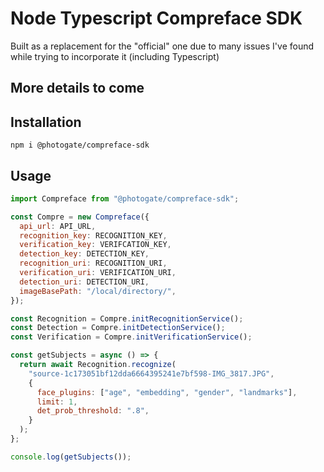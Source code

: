 # Node Typescript Compreface SDK

Built as a replacement for the "official" one due to many issues I've found while trying to
incorporate it (including Typescript)

## More details to come

## Installation

```
npm i @photogate/compreface-sdk
```

## Usage

```javascript
import Compreface from "@photogate/compreface-sdk";

const Compre = new Compreface({
  api_url: API_URL,
  recognition_key: RECOGNITION_KEY,
  verification_key: VERIFCATION_KEY,
  detection_key: DETECTION_KEY,
  recognition_uri: RECOGNITION_URI,
  verification_uri: VERIFICATION_URI,
  detection_uri: DETECTION_URI,
  imageBasePath: "/local/directory/",
});

const Recognition = Compre.initRecognitionService();
const Detection = Compre.initDetectionService();
const Verification = Compre.initVerificationService();

const getSubjects = async () => {
  return await Recognition.recognize(
    "source-1c173051bf12dda6664395241e7bf598-IMG_3817.JPG",
    {
      face_plugins: ["age", "embedding", "gender", "landmarks"],
      limit: 1,
      det_prob_threshold: ".8",
    }
  );
};

console.log(getSubjects());
```
